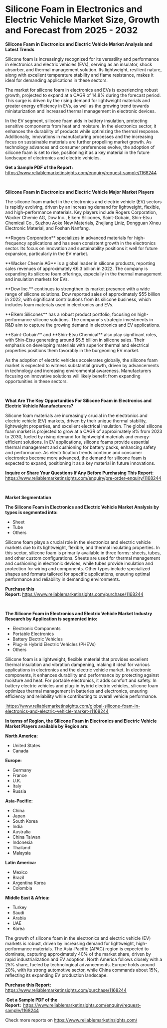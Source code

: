 <p><h1>Silicone Foam in Electronics and Electric Vehicle Market Size, Growth and Forecast from 2025 - 2032</h1></p><p><strong>Silicone Foam in Electronics and Electric Vehicle Market Analysis and Latest Trends</strong></p>
<p><p>Silicone foam is increasingly recognized for its versatility and performance in electronics and electric vehicles (EVs), serving as an insulator, shock absorber, and thermal management solution. Its lightweight, resilient nature, along with excellent temperature stability and flame resistance, makes it ideal for demanding applications in these sectors. </p><p>The market for silicone foam in electronics and EVs is experiencing robust growth, projected to expand at a CAGR of 14.8% during the forecast period. This surge is driven by the rising demand for lightweight materials and greater energy efficiency in EVs, as well as the growing trend towards miniaturization and increased thermal management in electronic devices. </p><p>In the EV segment, silicone foam aids in battery insulation, protecting sensitive components from heat and moisture. In the electronics sector, it enhances the durability of products while optimizing the thermal response. Additionally, innovations in manufacturing processes and the increasing focus on sustainable materials are further propelling market growth. As technology advances and consumer preferences evolve, the adoption of silicone foam is set to rise, positioning it as a key material in the future landscape of electronics and electric vehicles.</p></p>
<p><strong>Get a Sample PDF of the Report:&nbsp;</strong> <a href="https://www.reliablemarketinsights.com/enquiry/request-sample/1168244?utm_campaign=3556&utm_medium=2&utm_source=Github&utm_content=ia&utm_term=29032025&utm_id=silicone-foam-in-electronics-and-electric-vehicle">https://www.reliablemarketinsights.com/enquiry/request-sample/1168244</a></p>
<p>&nbsp;</p>
<p><strong>Silicone Foam in Electronics and Electric Vehicle Major Market Players</strong></p>
<p><p>The silicone foam market in the electronics and electric vehicle (EV) sectors is rapidly evolving, driven by an increasing demand for lightweight, flexible, and high-performance materials. Key players include Rogers Corporation, Wacker Chemie AG, Dow Inc., Elkem Silicones, Saint-Gobain, Shin-Etsu Chemical Co., Suzhou Aoke New Materials, Zhejiang Liniz, Dongguan Xineu Electronic Material, and Foshan Nanfang.</p><p>**Rogers Corporation** specializes in advanced materials for high-frequency applications and has seen consistent growth in the electronics sector. Its focus on innovation and sustainability positions it well for future expansion, particularly in the EV market.</p><p>**Wacker Chemie AG** is a global leader in silicone products, reporting sales revenues of approximately €6.3 billion in 2022. The company is expanding its silicone foam offerings, especially in the thermal management and insulation markets for EVs.</p><p>**Dow Inc.** continues to strengthen its market presence with a wide range of silicone solutions. Dow reported sales of approximately $55 billion in 2022, with significant contributions from its silicone business, which includes foam materials used in electronics and EVs.</p><p>**Elkem Silicones** has a robust product portfolio, focusing on high-performance silicone solutions. The company's strategic investments in R&D aim to capture the growing demand in electronics and EV applications.</p><p>**Saint-Gobain** and **Shin-Etsu Chemical** also play significant roles, with Shin-Etsu generating around $5.5 billion in silicone sales. Their emphasis on developing materials with superior thermal and electrical properties positions them favorably in the burgeoning EV market.</p><p>As the adoption of electric vehicles accelerates globally, the silicone foam market is expected to witness substantial growth, driven by advancements in technology and increasing environmental awareness. Manufacturers focusing on innovative solutions will likely benefit from expanding opportunities in these sectors.</p></p>
<p>&nbsp;</p>
<p><strong>What Are The Key Opportunities For Silicone Foam in Electronics and Electric Vehicle Manufacturers?</strong></p>
<p><p>Silicone foam materials are increasingly crucial in the electronics and electric vehicle (EV) markets, driven by their unique thermal stability, lightweight properties, and excellent electrical insulation. The global silicone foam market is projected to grow at a CAGR of approximately 8% from 2023 to 2030, fueled by rising demand for lightweight materials and energy-efficient solutions. In EV applications, silicone foams provide essential thermal management and cushioning for battery packs, enhancing safety and performance. As electrification trends continue and consumer electronics become more advanced, the demand for silicone foam is expected to expand, positioning it as a key material in future innovations.</p></p>
<p><strong>Inquire or Share Your Questions If Any Before Purchasing This Report:</strong> <a href="https://www.reliablemarketinsights.com/enquiry/pre-order-enquiry/1168244?utm_campaign=3556&utm_medium=2&utm_source=Github&utm_content=ia&utm_term=29032025&utm_id=silicone-foam-in-electronics-and-electric-vehicle">https://www.reliablemarketinsights.com/enquiry/pre-order-enquiry/1168244</a></p>
<p>&nbsp;</p>
<p><strong>Market Segmentation</strong></p>
<p><strong>The Silicone Foam in Electronics and Electric Vehicle Market Analysis by types is segmented into:</strong></p>
<p><ul><li>Sheet</li><li>Tube</li><li>Others</li></ul></p>
<p><p>Silicone foam plays a crucial role in the electronics and electric vehicle markets due to its lightweight, flexible, and thermal insulating properties. In this sector, silicone foam is primarily available in three forms: sheets, tubes, and other custom configurations. Sheets are used for thermal management and cushioning in electronic devices, while tubes provide insulation and protection for wiring and components. Other types include specialized shapes and formats tailored for specific applications, ensuring optimal performance and reliability in demanding environments.</p></p>
<p><strong>Purchase this Report:&nbsp;</strong><a href="https://www.reliablemarketinsights.com/purchase/1168244?utm_campaign=3556&utm_medium=2&utm_source=Github&utm_content=ia&utm_term=29032025&utm_id=silicone-foam-in-electronics-and-electric-vehicle">https://www.reliablemarketinsights.com/purchase/1168244</a></p>
<p>&nbsp;</p>
<p><strong>The Silicone Foam in Electronics and Electric Vehicle Market Industry Research by Application is segmented into:</strong></p>
<p><ul><li>Electronic Components</li><li>Portable Electronics</li><li>Battery Electric Vehicles</li><li>Plug-in Hybrid Electric Vehicles (PHEVs)</li><li>Others</li></ul></p>
<p><p>Silicone foam is a lightweight, flexible material that provides excellent thermal insulation and vibration dampening, making it ideal for various applications in electronics and the electric vehicle market. In electronic components, it enhances durability and performance by protecting against moisture and heat. For portable electronics, it adds comfort and safety. In battery electric vehicles and plug-in hybrid electric vehicles, silicone foam optimizes thermal management in batteries and electronics, ensuring efficiency and reliability while contributing to overall vehicle performance.</p></p>
<p><a href="https://www.reliablemarketinsights.com/global-silicone-foam-in-electronics-and-electric-vehicle-market-r1168244?utm_campaign=3556&utm_medium=2&utm_source=Github&utm_content=ia&utm_term=29032025&utm_id=silicone-foam-in-electronics-and-electric-vehicle">&nbsp;https://www.reliablemarketinsights.com/global-silicone-foam-in-electronics-and-electric-vehicle-market-r1168244</a></p>
<p><strong>In terms of Region, the Silicone Foam in Electronics and Electric Vehicle Market Players available by Region are:</strong></p>
<p>
    <p> <strong> North America: </strong>
        <ul>
            <li>United States</li>
            <li>Canada</li>
        </ul>
        </p> 
    <p> <strong> Europe: </strong>
        <ul>
            <li>Germany</li>
            <li>France</li>
            <li>U.K.</li>
            <li>Italy</li>
            <li>Russia</li>
        </ul>
        </p> 
    <p> <strong> Asia-Pacific: </strong>
        <ul>
            <li>China</li>
            <li>Japan</li>
            <li>South Korea</li>
            <li>India</li>
            <li>Australia</li>
            <li>China Taiwan</li>
            <li>Indonesia</li>
            <li>Thailand</li>
            <li>Malaysia</li>
        </ul>
        </p> 
    <p> <strong> Latin America: </strong>
        <ul>
            <li>Mexico</li>
            <li>Brazil</li>
            <li>Argentina Korea</li>
            <li>Colombia</li>
        </ul>
        </p> 
    <p> <strong> Middle East & Africa: </strong>
        <ul>
            <li>Turkey</li>
            <li>Saudi</li>
            <li>Arabia</li>
            <li>UAE</li>
            <li>Korea</li>
        </ul>
    </p>
    </p>
<p><p>The growth of silicone foam in the electronics and electric vehicle (EV) markets is robust, driven by increasing demand for lightweight, high-performance materials. The Asia-Pacific (APAC) region is expected to dominate, capturing approximately 40% of the market share, driven by rapid industrialization and EV adoption. North America follows closely with a 25% share, fueled by technological advancements. Europe holds around 20%, with its strong automotive sector, while China commands about 15%, reflecting its expanding EV production landscape.</p></p>
<p><strong>Purchase this Report: </strong><a href="https://www.reliablemarketinsights.com/purchase/1168244?utm_campaign=3556&utm_medium=2&utm_source=Github&utm_content=ia&utm_term=29032025&utm_id=silicone-foam-in-electronics-and-electric-vehicle">https://www.reliablemarketinsights.com/purchase/1168244</a></p>
<p>&nbsp;<strong>Get a Sample PDF of the Report:&nbsp;&nbsp;</strong><a href="https://www.reliablemarketinsights.com/enquiry/request-sample/1168244?utm_campaign=3556&utm_medium=2&utm_source=Github&utm_content=ia&utm_term=29032025&utm_id=silicone-foam-in-electronics-and-electric-vehicle">https://www.reliablemarketinsights.com/enquiry/request-sample/1168244</a></p>
<p><strong></strong></p>
<p>Check more reports on <a href="https://www.reliablemarketinsights.com/?utm_campaign=3556&utm_medium=2&utm_source=Github&utm_content=ia&utm_term=29032025&utm_id=silicone-foam-in-electronics-and-electric-vehicle">https://www.reliablemarketinsights.com/</a></p>